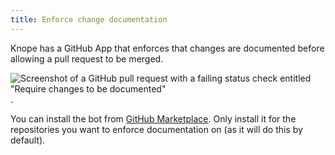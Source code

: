 ```yaml
---
title: Enforce change documentation
---
```


Knope has a GitHub App that enforces that changes are documented before allowing a pull request to be merged.

![Screenshot of a GitHub pull request with a failing status check entitled "Require changes to be documented"](./enforce-changes.png).

You can install the bot from [GitHub Marketplace](https://github.com/marketplace/knope-bot).
Only install it for the repositories you want to enforce documentation on (as it will do this by default).
